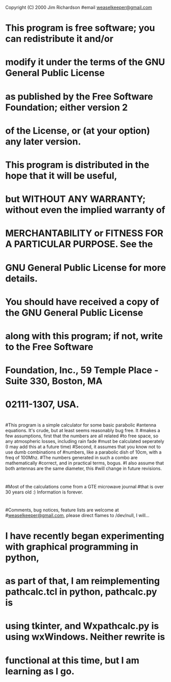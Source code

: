 Copyright (C) 2000 Jim Richardson 
#email	weaselkeeper@gmail.com
#
# This program is free software; you can redistribute it and/or
# modify it under the terms of the GNU General Public License
# as published by the Free Software Foundation; either version 2
# of the License, or (at your option) any later version.
#
# This program is distributed in the hope that it will be useful,
# but WITHOUT ANY WARRANTY; without even the implied warranty of
# MERCHANTABILITY or FITNESS FOR A PARTICULAR PURPOSE.  See the
# GNU General Public License for more details.
#
# You should have received a copy of the GNU General Public License
# along with this program; if not, write to the Free Software
# Foundation, Inc., 59 Temple Place - Suite 330, Boston, MA
#	02111-1307, USA.
#
#This program is a simple calculator for some basic parabolic
#antenna equations. It's crude, but at least seems reasonably bug free. It
#makes a few assumptions, first that the numbers are all related
#to free space, so any atmospheric losses, including rain fade
#must be calculated seperately (I may add this at a future time)
#Second, it assumes that you know not to use dumb combinations of
#numbers, like a parabolic dish of 10cm, with a freq of 100Mhz.
#The numbers generated in such a combo are mathematically
#correct, and in practical terms, bogus.
#I also assume that both antennas are the same diameter, this
#will change in future revisions.
#
#Most of the calculations come from a GTE microwave journal
#that is over 30 years old :) Information is forever.
#
#Comments, bug notices, feature lists are welcome at
#weaselkeeper@gmail.com, please direct flames to /dev/null, I will...

# I have recently began experimenting with graphical programming in python,
# as part of that, I am reimplementing pathcalc.tcl in python, pathcalc.py is
# using tkinter, and Wxpathcalc.py  is using wxWindows. Neither rewrite is
# functional at this time, but I am learning as I go.
